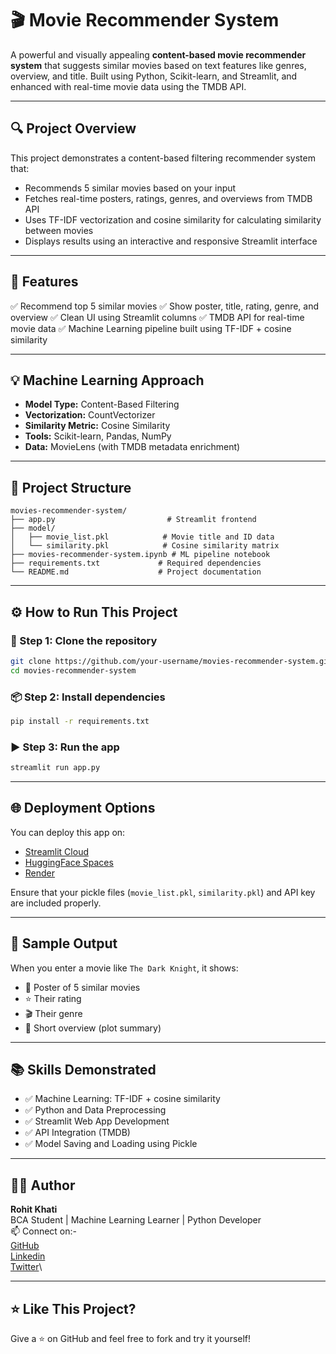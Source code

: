 # 🎬 Movie Recommender System

A powerful and visually appealing **content-based movie recommender system** that suggests similar movies based on text features like genres, overview, and title. Built using Python, Scikit-learn, and Streamlit, and enhanced with real-time movie data using the TMDB API.

---

## 🔍 Project Overview

This project demonstrates a content-based filtering recommender system that:
- Recommends 5 similar movies based on your input
- Fetches real-time posters, ratings, genres, and overviews from TMDB API
- Uses TF-IDF vectorization and cosine similarity for calculating similarity between movies
- Displays results using an interactive and responsive Streamlit interface

---

## 🚀 Features

✅ Recommend top 5 similar movies
✅ Show poster, title, rating, genre, and overview
✅ Clean UI using Streamlit columns
✅ TMDB API for real-time movie data
✅ Machine Learning pipeline built using TF-IDF + cosine similarity

---

## 💡 Machine Learning Approach

- **Model Type:** Content-Based Filtering
- **Vectorization:** CountVectorizer
- **Similarity Metric:** Cosine Similarity
- **Tools:** Scikit-learn, Pandas, NumPy
- **Data:** MovieLens (with TMDB metadata enrichment)

---

## 🧱 Project Structure

```
movies-recommender-system/
├── app.py                         # Streamlit frontend
├── model/
│   ├── movie_list.pkl            # Movie title and ID data
│   └── similarity.pkl            # Cosine similarity matrix
├── movies-recommender-system.ipynb # ML pipeline notebook
├── requirements.txt             # Required dependencies
└── README.md                    # Project documentation
```

---


## ⚙️ How to Run This Project

### 🔧 Step 1: Clone the repository
```bash
git clone https://github.com/your-username/movies-recommender-system.git
cd movies-recommender-system
```

### 📦 Step 2: Install dependencies
```bash
pip install -r requirements.txt
```

### ▶ Step 3: Run the app
```bash
streamlit run app.py
```

---

## 🌐 Deployment Options

You can deploy this app on:
- [Streamlit Cloud](https://share.streamlit.io/)
- [HuggingFace Spaces](https://huggingface.co/spaces)
- [Render](https://render.com/)

Ensure that your pickle files (`movie_list.pkl`, `similarity.pkl`) and API key are included properly.

---

## 📎 Sample Output

When you enter a movie like `The Dark Knight`, it shows:
- 🎥 Poster of 5 similar movies
- ⭐ Their rating
- 🎬 Their genre
- 📄 Short overview (plot summary)

---

## 📚 Skills Demonstrated

- ✅ Machine Learning: TF-IDF + cosine similarity
- ✅ Python and Data Preprocessing
- ✅ Streamlit Web App Development
- ✅ API Integration (TMDB)
- ✅ Model Saving and Loading using Pickle

---

## 👨‍💻 Author

**Rohit Khati**  
BCA Student | Machine Learning Learner | Python Developer  
📫 Connect on:-\
[GitHub](https://github.com/rohitjanggid)\
[Linkedin](https://www.linkedin.com/in/rohit-jangid-a185a7372)\
[Twitter](https://x.com/rohit_janggid)\

---

## ⭐ Like This Project?

Give a ⭐ on GitHub and feel free to fork and try it yourself!
